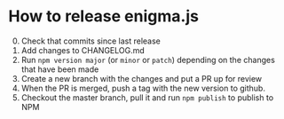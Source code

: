 # How to release enigma.js
0. Check that commits since last release
0. Add changes to CHANGELOG.md
0. Run `npm version major` (or `minor` or `patch`) depending on the changes that have been made
0. Create a new branch with the changes and put a PR up for review
0. When the PR is merged, push a tag with the new version to github. 
0. Checkout the master branch, pull it and run `npm publish` to publish to NPM
